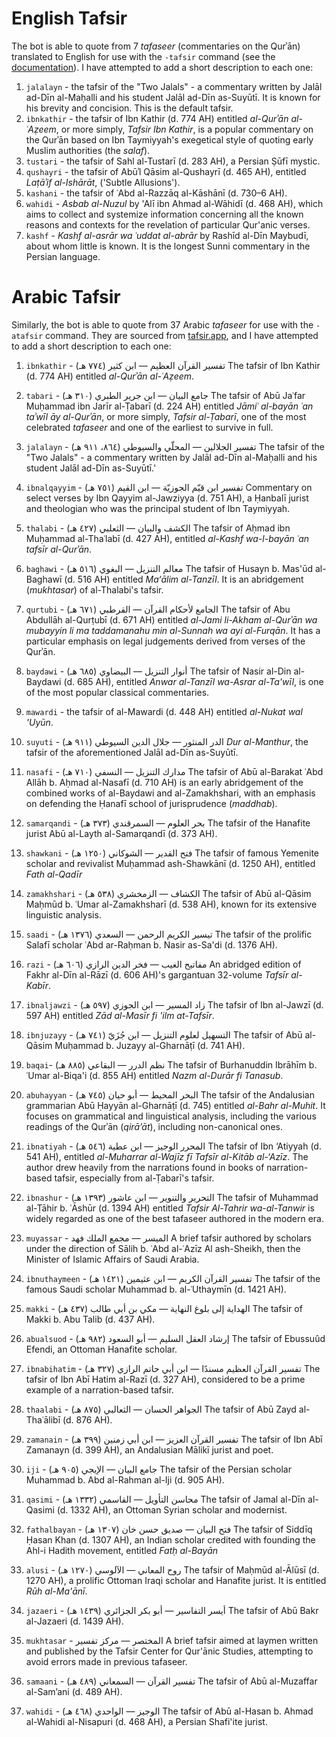 # English Tafsir

The bot is able to quote from 7 *tafaseer* (commentaries on the Qurʾān) translated to English for use with the `-tafsir` command (see the [documentation](https://github.com/galacticwarrior9/islambot/blob/master/README.md)). I have attempted to add a short description to each one:

1. `jalalayn` - the tafsir of the "Two Jalals" -  a commentary written by Jalāl ad-Dīn al-Maḥalli and his student Jalāl ad-Dīn as-Suyūtī. It is known for his brevity and concision. This is the default tafsir. 
2. `ibnkathir` - the tafsir of Ibn Kathir (d. 774 AH) entitled *al-Qurʾān al-ʿAẓeem*, or more simply, *Tafsir Ibn Kathir*, is a popular commentary on the Qurʾān based on Ibn Taymiyyah's exegetical style of quoting early Muslim authorities (the *salaf*).
3. `tustari` - the tafsir of Sahl al-Tustarī (d. 283 AH), a Persian Ṣūfī mystic. 
4. `qushayri` - the tafsir of Abūʾl Qāsim al-Qushayrī (d. 465 AH), entitled *Laṭāʾif al-Ishārāt*, ('Subtle Allusions').
5. `kashani` - the tafsir of ʿAbd al-Razzāq al-Kāshānī (d. 730–6 AH).
6. `wahidi` - *Asbab al-Nuzul* by 'Alī ibn Ahmad al-Wāhidī (d. 468 AH), which aims to collect and systemize information concerning all the known reasons and contexts for the revelation of particular Qur'anic verses.
7. `kashf` - *Kashf al-asrār wa ʿuddat al-abrār* by Rashīd al-Dīn Maybudī, about whom little is known. It is the longest Sunni commentary in the Persian language.


# Arabic Tafsir

Similarly, the bot is able to quote from 37 Arabic *tafaseer* for use with the `-atafsir` command. They are sourced from [tafsir.app](http://www.tafsir.app), and I have attempted to add a short description to each one: 

1. `ibnkathir` - تفسير القرآن العظيم — ابن كثير (٧٧٤ هـ)
The tafsir of Ibn Kathir (d. 774 AH) entitled *al-Qurʾān al-ʿAẓeem*.

2. `tabari` - جامع البيان — ابن جرير الطبري (٣١٠ هـ)
The tafsir of Abū Jaʿfar Muḥammad ibn Jarīr al-Ṭabarī (d. 224 AH) entitled *Jāmiʿ al-bayān ʿan taʾwīl āy al-Qurʾān*, or more simply, *Tafsir al-Ṭabarī*, one of the most celebrated  *tafaseer* and one of the earliest to survive in full. 

3. `jalalayn` - تفسير الجلالين — المحلّي والسيوطي (٨٦٤، ٩١١ هـ)
The tafsir of the "Two Jalals" -  a commentary written by Jalāl ad-Dīn al-Maḥalli and his student Jalāl ad-Dīn as-Suyūtī.'

4. `ibnalqayyim` - تفسير ابن قيّم الجوزيّة — ابن القيم (٧٥١ هـ)
Commentary on select verses by Ibn Qayyim al-Jawziyya (d. 751 AH), a Ḥanbalī jurist and theologian who was the principal student of Ibn Taymiyyah.

5. `thalabi` - الكشف والبيان — الثعلبي (٤٢٧ هـ)
The tafsir of Aḥmad ibn Muḥammad al-Thaʿlabī (d. 427 AH), entitled *al-Kashf wa-l-bayān ʿan tafsīr al-Qurʾān*.

6. `baghawi` - معالم التنزيل — البغوي (٥١٦ هـ)
The tafsir of  Husayn b. Mas'ūd al-Baghawī (d. 516 AH) entitled *Ma‘ālim al-Tanzīl*. It is an abridgement (*mukhtasar*) of al-Thalabi's  tafsir. 

7. `qurtubi` - الجامع لأحكام القرآن — القرطبي (٦٧١ هـ) 
The tafsir of Abu Abdullāh al-Qurṭubī (d. 671 AH) entitled *al-Jami li-Akham al-Qurʾān wa mubayyin li ma taddamanahu min al-Sunnah wa ayi al-Furqān*. It has a particular emphasis on legal judgements derived from verses of the Qurʾān. 

8. `baydawi` - أنوار التنزيل — البيضاوي (٦٨٥ هـ)
The tafsir of Nasir al-Din al-Baydawi (d. 685 AH), entitled *Anwar al-Tanzīl wa-Asrar al-Ta'wīl*, is one of the most popular classical commentaries. 

9. `mawardi` - the tafsir of al-Mawardi (d. 448 AH) entitled *al-Nukat wal 'Uyūn*.

10. `suyuti` - الدر المنثور — جلال الدين السيوطي (٩١١ هـ)
*Dur al-Manthur*, the tafsir of the aforementioned Jalāl ad-Dīn as-Suyūtī.

11. `nasafi` - مدارك التنزيل — النسفي (٧١٠ هـ)
The tafsir of Abū al-Barakat ʿAbd Allāh b. Aḥmad al-Nasafī (d. 710 AH) is an early abridgement of the combined works of al-Baydawi and al-Zamakhshari, with an emphasis on defending the Ḥanafī school of jurisprudence (*maddhab*).

12. `samarqandi` - بحر العلوم — السمرقندي (٣٧٣ هـ)
The tafsir of the Hanafite jurist Abū al-Layth al-Samarqandī (d. 373 AH). 

13. `shawkani` - فتح القدير — الشوكاني (١٢٥٠ هـ)
The tafsir of famous Yemenite scholar and revivalist Muḥammad ash-Shawkānī (d. 1250 AH), entitled *Fath al-Qadīr*

14. `zamakhshari` - الكشاف — الزمخشري (٥٣٨ هـ)
The tafsir of Abū al-Qāsim Maḥmūd b. ʿUmar al-Zamakhsharī (d. 538 AH), known for its extensive linguistic analysis.

15. `saadi` - تيسير الكريم الرحمن — السعدي (١٣٧٦ هـ)
The tafsir of the prolific Salafī scholar ʿAbd ar-Raḥman b. Nasir as-Sa'di (d. 1376 AH).

16. `razi` - مفاتيح الغيب — فخر الدين الرازي (٦٠٦ هـ)
An abridged edition of Fakhr al-Dīn al-Rāzī (d. 606 AH)'s gargantuan 32-volume *Tafsīr al-Kabīr*.

17. `ibnaljawzi` - زاد المسير — ابن الجوزي (٥٩٧ هـ)
The tafsir of Ibn al-Jawzī (d. 597 AH) entitled *Zād al-Masīr fi 'ilm at-Tafsīr*.

18. `ibnjuzayy` - التسهيل لعلوم التنزيل — ابن جُزَيّ (٧٤١ هـ)
The tafsir of Abū al-Qāsim Muḥammad b. Juzayy al-Gharnāṭī (d. 741 AH).

19. `baqai`- نظم الدرر — البقاعي (٨٨٥ هـ)
The tafsir of Burhanuddin Ibrāhīm b. ʿUmar al-Biqa'i (d. 855 AH) entitled *Nazm al-Durār fi Tanasub*.

20. `abuhayyan` - البحر المحيط — أبو حيان (٧٤٥ هـ)
The tafsir of the Andalusian grammarian Abū Ḥayyān al-Gharnāṭī (d. 745) entitled *al-Bahr al-Muhit*. It focuses on grammatical and linguistical analysis, including the various readings of the Qurʾān (*qirā’āt*), including non-canonical ones. 

21. `ibnatiyah` - المحرر الوجيز — ابن عطية (٥٤٦ هـ)
The tafsir of Ibn ‘Atiyyah (d. 541 AH), entitled *al-Muharrar al-Wajīz fī Tafsīr al-Kitāb al-‘Azīz*. The author drew heavily from the narrations found in books of narration-based tafsir, especially from al-Ṭabarī's tafsir. 

22. `ibnashur` - التحرير والتنوير — ابن عاشور (١٣٩٣ هـ)
The tafsir of Muhammad al-Ṭāhir b. ʿĀshūr (d. 1394 AH) entitled *Tafsir Al-Tahrir wa-al-Tanwir* is widely regarded as one of the best tafaseer authored in the modern era. 

23. `muyassar` - الميسر — مجمع الملك فهد
A brief tafsir authored by scholars under the direction of Sālih b. ʿAbd al-ʿAzīz Al ash-Sheikh, then the Minister of Islamic Affairs of Saudi Arabia.

24. `ibnuthaymeen` - تفسير القرآن الكريم — ابن عثيمين (١٤٢١ هـ)
The tafsir of the famous Saudi scholar Muhammad b. al-ʿUthaymīn (d. 1421 AH). 

25. `makki` - الهداية إلى بلوغ النهاية — مكي بن أبي طالب (٤٣٧ هـ)
The tafsir of Makki b. Abu Talib (d. 437 AH). 

26. `abualsuod` - إرشاد العقل السليم — أبو السعود (٩٨٢ هـ)
The tafsir of Ebussuûd Efendi, an Ottoman Hanafite scholar. 

27. `ibnabihatim` - تفسير القرآن العظيم مسندًا — ابن أبي حاتم الرازي (٣٢٧ هـ)
The tafsir of Ibn Abī Hatim al-Razī (d. 327 AH), considered to be a prime example of a narration-based tafsir. 

28. `thaalabi` - الجواهر الحسان — الثعالبي (٨٧٥ هـ)
The tafsir of Abū Zayd al-Thaʿālibī (d. 876 AH). 

29. `zamanain` - تفسير القرآن العزيز — ابن أبي زمنين (٣٩٩ هـ)
The tafsir of Ibn Abī Zamanayn (d. 399 AH), an Andalusian Mālikī jurist and poet. 

30. `iji` - جامع البيان — الإيجي (٩٠٥ هـ)
The tafsir of the Persian scholar Muhammad b. Abd al-Rahman al-Iji (d. 905 AH).

31. `qasimi` - محاسن التأويل — القاسمي (١٣٣٢ هـ)
The tafsir of Jamal al-Dīn al-Qasimi (d. 1332 AH), an Ottoman Syrian scholar and modernist. 

32. `fathalbayan` - فتح البيان — صديق حسن خان (١٣٠٧ هـ)
The tafsir of Siddīq Ḥasan Khan (d. 1307 AH), an Indian scholar credited with founding the Ahl-i Hadith movement, entitled *Fatḥ al-Bayān*

33. `alusi` - روح المعاني — الآلوسي (١٢٧٠ هـ)
The tafsir of Maḥmūd al-Ālūsī (d. 1270 AH), a prolific Ottoman Iraqi scholar and Hanafite jurist. It is entitled *Rūh al-Ma'ānī*.

34. `jazaeri` - أيسر التفاسير — أبو بكر الجزائري (١٤٣٩ هـ)
The tafsir of Abū Bakr al-Jazaeri (d. 1439 AH). 

35. `mukhtasar` - المختصر — مركز تفسير
A brief tafsir aimed at laymen written and published by the Tafsir Center for Qur'ānic Studies, attempting to avoid errors made in previous tafaseer. 

36. `samaani` - تفسير القرآن — السمعاني (٤٨٩ هـ)
The tafsir of Abū al-Muzaffar al-Sam’ani (d. 489 AH).

37. `wahidi` - الوجيز — الواحدي (٤٦٨ هـ)
The tafsir of Abū al-Hasan b. Ahmad al-Wahidi al-Nisapuri (d. 468 AH), a Persian Shafi'ite jurist.


